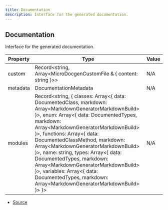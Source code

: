 ```yaml
---
title: Documentation
description: Interface for the generated documentation.
---
```


## Documentation

Interface for the generated documentation.

| Property | Type | Value |
| ----------- | ----------- | ----------- |
| custom | Record\<string, Array\<MicroDocgenCustomFile & \{   content: string }>> | N/A |
| metadata | DocumentationMetadata | N/A |
| modules | Record\<string, \{   classes: Array\<\{   data: DocumentedClass,   markdown: Array\<MarkdownGeneratorMarkdownBuild> }>,   enum: Array\<\{   data: DocumentedTypes,   markdown: Array\<MarkdownGeneratorMarkdownBuild> }>,   functions: Array\<\{   data: DocumentedClassMethod,   markdown: Array\<MarkdownGeneratorMarkdownBuild> }>,   name: string,   types: Array\<\{   data: DocumentedTypes,   markdown: Array\<MarkdownGeneratorMarkdownBuild> }>,   variables: Array\<\{   data: DocumentedTypes,   markdown: Array\<MarkdownGeneratorMarkdownBuild> }> }> | N/A |


- [Source](https://github.com/neplextech/micro-docgen/blob/0a3a2574da6de7199a2316a00abcd9d9f17c69a7/src/documentation.ts#L69)
